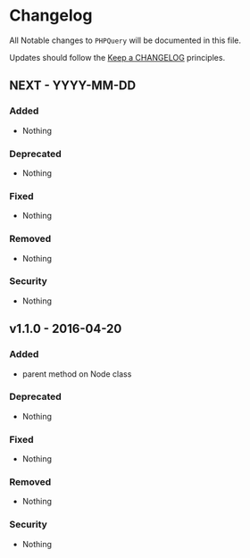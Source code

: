 # Changelog

All Notable changes to `PHPQuery` will be documented in this file.

Updates should follow the [Keep a CHANGELOG](http://keepachangelog.com/) principles.

## NEXT - YYYY-MM-DD

### Added
- Nothing

### Deprecated
- Nothing

### Fixed
- Nothing

### Removed
- Nothing

### Security
- Nothing

## v1.1.0 - 2016-04-20

### Added
- parent method on Node class

### Deprecated
- Nothing

### Fixed
- Nothing

### Removed
- Nothing

### Security
- Nothing